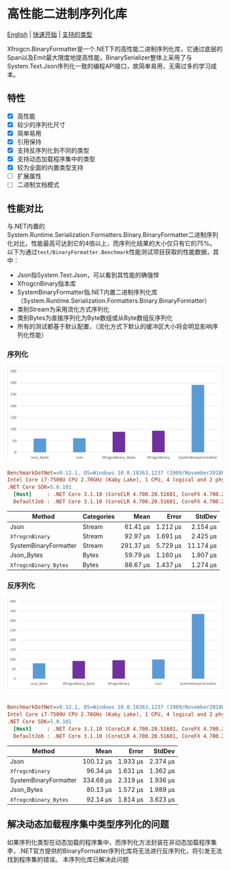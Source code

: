 # 高性能二进制序列化库

[English](README.md) | [快速开始](doc/GettingStart.zh.md) | [支持的类型](doc/SupportTypes.zh.md)

Xfrogcn.BinaryFormatter是一个.NET下的高性能二进制序列化库，它通过底层的Span以及Emit最大限度地提高性能，BinarySerializer整体上采用了与System.Text.Json序列化一致的编程API接口，故简单易用，无需过多的学习成本。

## 特性

- [x] 高性能
- [x] 较少的序列化尺寸
- [x] 简单易用
- [x] 引用保持
- [x] 支持反序列化到不同的类型
- [x] 支持动态加载程序集中的类型
- [x] 较为全面的内置类型支持
- [ ] 扩展属性
- [ ] 二进制文档模式

## 性能对比

与.NET内置的System.Runtime.Serialization.Formatters.Binary.BinaryFormatter二进制序列化对比，性能最高可达到它的4倍以上，而序列化结果的大小仅只有它的75%。
以下为通过`test/BinaryFormatter.Benchmark`性能测试项目获取的性能数据，其中：

- Json指System.Text.Json，可以看到其性能的确强悍
- XfrogcnBinary指本库
- SystemBinaryFormatter指.NET内置二进制序列化库（System.Runtime.Serialization.Formatters.Binary.BinaryFormatter）
- 类别Stream为采用流化方式序列化
- 类别Bytes为直接序列化为Byte数组或从Byte数组反序列化
- 所有的测试都基于默认配置，（流化方式下默认的缓冲区大小将会明显影响序列化性能）

### 序列化

![img](doc/s.png)

``` ini
BenchmarkDotNet=v0.12.1, OS=Windows 10.0.18363.1237 (1909/November2018Update/19H2)
Intel Core i7-7500U CPU 2.70GHz (Kaby Lake), 1 CPU, 4 logical and 2 physical cores
.NET Core SDK=5.0.101
  [Host]     : .NET Core 3.1.10 (CoreCLR 4.700.20.51601, CoreFX 4.700.20.51901), X64 RyuJIT
  DefaultJob : .NET Core 3.1.10 (CoreCLR 4.700.20.51601, CoreFX 4.700.20.51901), X64 RyuJIT


```

|                Method | Categories |      Mean |    Error |    StdDev |
|---------------------- |----------- |----------:|---------:|----------:|
|                  Json |     Stream |  61.41 μs | 1.212 μs |  2.154 μs |
|         `XfrogcnBinary` |     Stream |  92.97 μs | 1.691 μs |  2.425 μs |
| SystemBinaryFormatter |     Stream | 291.37 μs | 5.729 μs | 11.174 μs |
|            Json_Bytes |      Bytes |  59.79 μs | 1.160 μs |  1.907 μs |
|   `XfrogcnBinary_Bytes` |      Bytes |  88.67 μs | 1.437 μs |  1.274 μs |

### 反序列化

![img](doc/ds.png)

``` ini

BenchmarkDotNet=v0.12.1, OS=Windows 10.0.18363.1237 (1909/November2018Update/19H2)
Intel Core i7-7500U CPU 2.70GHz (Kaby Lake), 1 CPU, 4 logical and 2 physical cores
.NET Core SDK=5.0.101
  [Host]     : .NET Core 3.1.10 (CoreCLR 4.700.20.51601, CoreFX 4.700.20.51901), X64 RyuJIT
  DefaultJob : .NET Core 3.1.10 (CoreCLR 4.700.20.51601, CoreFX 4.700.20.51901), X64 RyuJIT


```

|                Method |      Mean |    Error |   StdDev |
|---------------------- |----------:|---------:|---------:|
|                  Json | 100.12 μs | 1.933 μs | 2.374 μs |
|         `XfrogcnBinary` |  96.34 μs | 1.631 μs | 1.362 μs |
| SystemBinaryFormatter | 334.68 μs | 2.319 μs | 1.936 μs |
|            Json_Bytes |  80.13 μs | 1.572 μs | 1.989 μs |
|   `XfrogcnBinary_Bytes` |  92.14 μs | 1.814 μs | 3.623 μs |

## 解决动态加载程序集中类型序列化的问题

如果序列化类型在动态加载的程序集中，而序列化方法封装在非动态加载程序集李，.NET官方提供的BinaryFormatter序列化库将无法进行反序列化，将引发无法找到程序集的错误。
本序列化库已解决此问题
